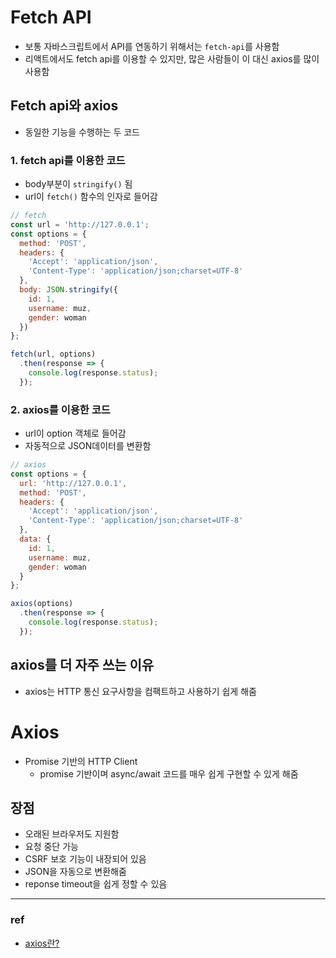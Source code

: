 # Fetch API
- 보통 자바스크립트에서 API를 연동하기 위해서는 `fetch-api`를 사용함
- 리액트에서도 fetch api를 이용할 수 있지만, 많은 사람들이 이 대신 axios를 많이 사용함

## Fetch api와 axios 
- 동일한 기능을 수행하는 두 코드

### 1. fetch api를 이용한 코드
- body부분이 `stringify()` 됨
- url이 `fetch()` 함수의 인자로 들어감
```js
// fetch
const url = 'http://127.0.0.1';
const options = {
  method: 'POST',
  headers: {
    'Accept': 'application/json',
    'Content-Type': 'application/json;charset=UTF-8'
  },
  body: JSON.stringify({
    id: 1,
    username: muz,
    gender: woman
  })
};

fetch(url, options)
  .then(response => {
    console.log(response.status);
  });
```

### 2. axios를 이용한 코드
- url이 option 객체로 들어감
- 자동적으로 JSON데이터를 변환함
```js
// axios
const options = {
  url: 'http://127.0.0.1',
  method: 'POST',
  headers: {
    'Accept': 'application/json',
    'Content-Type': 'application/json;charset=UTF-8'
  },
  data: {
    id: 1,
    username: muz,
    gender: woman
  }
};

axios(options)
  .then(response => {
    console.log(response.status);
  });
```

## axios를 더 자주 쓰는 이유
- axios는 HTTP 통신 요구사항을 컴팩트하고 사용하기 쉽게 해줌

# Axios
- Promise 기반의 HTTP Client
  - promise 기반이며 async/await 코드를 매우 쉽게 구현할 수 있게 해줌

## 장점
- 오래된 브라우저도 지원함
- 요청 중단 가능
- CSRF 보호 기능이 내장되어 있음
- JSON을 자동으로 변환해줌
- reponse timeout을 쉽게 정할 수 있음




---
### ref
- [axios란?](https://wonit.tistory.com/304)